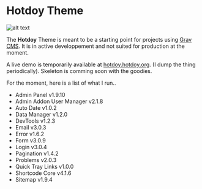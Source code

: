 # Hotdoy Theme

![alt text](https://raw.githubusercontent.com/hotdoy/grav-theme-hotdoy/master/screenshot.jpg)

The **Hotdoy** Theme is meant to be a starting point for projects using [Grav CMS](http://github.com/getgrav/grav).
It is in active developpement and not suited for production at the moment.

A live demo is temporarily available at [hotdoy.hotdoy.org](https://hotdoy.hotdoy.org). (I dump the thing periodically).
Skeleton is comming soon with the goodies.

For the moment, here is a list of what I run..
* Admin Panel  v1.9.10
* Admin Addon User Manager v2.1.8
* Auto Date  v1.0.2
* Data Manager  v1.2.0
* DevTools  v1.2.3
* Email  v3.0.3
* Error  v1.6.2
* Form  v3.0.9
* Login  v3.0.4
* Pagination  v1.4.2
* Problems  v2.0.3
* Quick Tray Links  v1.0.0
* Shortcode Core  v4.1.6
* Sitemap  v1.9.4
